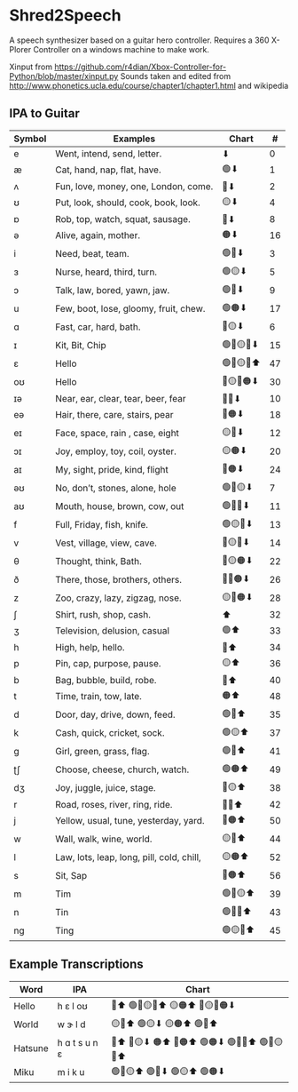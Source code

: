 # Shred2Speech

A speech synthesizer based on a guitar hero controller. Requires a 360 X-Plorer Controller on a windows machine to make work.

Xinput from https://github.com/r4dian/Xbox-Controller-for-Python/blob/master/xinput.py
Sounds taken and edited from http://www.phonetics.ucla.edu/course/chapter1/chapter1.html and wikipedia

## IPA to Guitar

|Symbol |Examples |Chart |#|
|--|--|--|--|
|e|Went, intend, send, letter.|⬇|0
|æ|Cat, hand, nap, flat, have.|🟢⬇|1
|ʌ|Fun, love, money, one, London, come.|🔴⬇|2
|ʊ|Put, look, should, cook, book, look.|🟡⬇|4
|ɒ|Rob, top, watch, squat, sausage.|🔵⬇|8
|ə|Alive, again, mother.|🟠⬇|16
|i|Need, beat, team.|🟢🔴⬇|3
|ɜ|Nurse, heard, third, turn.|🟢🟡⬇|5
|ɔ|Talk, law, bored, yawn, jaw.|🟢🔵⬇|9
|u|Few, boot, lose, gloomy, fruit, chew.|🟢🟠⬇|17
|ɑ|Fast, car, hard, bath.|🔴🟡⬇|6
|ɪ|Kit, Bit, Chip|🟢🔴🟡🔵⬇|15
|ɛ|Hello|🟢🔴🟡🔵⬆|47
|oʊ|Hello|🔴🟡🔵🟠⬇|30
|ɪə|Near, ear, clear, tear, beer, fear|🔴🔵⬇|10
|eə|Hair, there, care, stairs, pear|🔴🟠⬇|18
|eɪ|Face, space, rain , case, eight|🟡🔵⬇|12
|ɔɪ|Joy, employ, toy, coil, oyster.|🟡🟠⬇|20
|aɪ|My, sight, pride, kind, flight|🔵🟠⬇|24
|əʊ|No, don’t, stones, alone, hole|🟢🔴🟡⬇|7
|aʊ|Mouth, house, brown, cow, out|🟢🔴🔵⬇|11
|f|Full, Friday, fish, knife.|🟢🟡🔵⬇|13
|v|Vest, village, view, cave.|🔴🟡🔵⬇|14
|θ|Thought, think, Bath.|🔴🟡🟠⬇|22
|ð|There, those, brothers, others.|🔴🔵🟠⬇|26
|z|Zoo, crazy, lazy, zigzag, nose.|🟡🔵🟠⬇|28
|ʃ|Shirt, rush, shop, cash.|⬆|32
|ʒ|Television, delusion, casual|🟢⬆|33
|h|High, help, hello.|🔴⬆|34
|p|Pin, cap, purpose, pause.|🟡⬆|36
|b|Bag, bubble, build, robe.|🔵⬆|40
|t|Time, train, tow, late.|🟠⬆|48
|d|Door, day, drive, down, feed.|🟢🔴⬆|35
|k|Cash, quick, cricket, sock.|🟢🟡⬆|37
|g|Girl, green, grass, flag.|🟢🔵⬆|41
|ʈʃ|Choose, cheese, church, watch.|🟢🟠⬆|49
|dʒ|Joy, juggle, juice, stage.|🔴🟡⬆|38
|r|Road, roses, river, ring, ride.|🔴🔵⬆|42
|j|Yellow, usual, tune, yesterday, yard.|🔴🟠⬆|50
|w|Wall, walk, wine, world.|🟡🔵⬆|44
|l|Law, lots, leap, long, pill, cold, chill,|🟡🟠⬆|52
|s|Sit, Sap|🔵🟠⬆|56
|m|Tim|🟢🔴🟡⬆|39
|n|Tin|🟢🔴🔵⬆|43
|ng|Ting|🟢🟡🔵⬆|45

## Example Transcriptions

|Word |IPA |Chart|
|--|--|--|
|Hello| h ɛ l oʊ | 🔴⬆      🟢🔴🟡🔵⬆    🟡🟠⬆     🔴🟡🔵🟠⬇
|World| w ɝ l d  | 🟡🔵⬆    🟢🟡⬇         🟡🟠⬆     🟢🔴⬆
|Hatsune| h ɑ t s u n ɛ |  🔴⬆ 🔴🟡⬇ 🟠⬆ 🔵🟠⬆ 🟢🟠⬇ 🟢🔴🔵⬆  🟢🔴🟡🔵⬆
|Miku| m i k u | 🟢🔴🟡⬆ 🟢🔴⬇ 🟢🟡⬆ 🟢🟠⬇
